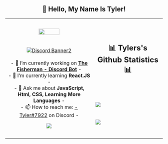 <h2 align="center">👋 Hello, My Name Is Tyler!</h2>
<p align="center">
<table align="center">
   <tr>
      <td>
         <p align="center">    
         <img align="center" src="https://i.ibb.co/37Rq9NG/tyler-gooder.png" width="50%"/></a><br/>
         <br/><br/>
            <a href="https://discord.gg/gjVjvwXBfQ"><img align="center" src="https://discordapp.com/api/guilds/888589469467422751/widget.png?style=banner2" alt="Discord Banner2"/></a>
         <br/><br/>
         - 🔭 I’m currently working on <strong><a href="https://github.com/Poolside-Pufferfish-Club/fisherman">The Fisherman - Discord Bot</a></strong> -
         <br/>
         - 🌱 I’m currently learning <strong>React.JS</strong> -
         <br/>
         - 💬 Ask me about <strong>JavaScript, Html, CSS, Learning More Languages</strong> -
         <br/>
         - 📫 How to reach me: <a href="https://dsc.gg/gjVjvwXBfQ">-Tyler#7922</a> on Discord -
         <br/>
         <p align="center">                     
             <img align="center" src="https://github-readme-stats.vercel.app/api/top-langs/?username=itstylerrr&theme=radical&hide_border=true" />
         </p>  
      </td>
      <td>
      <br/><br/>
      <h2 align="center">📊 Tylers's Github Statistics 📊 </h2>   
         <br/><br/><br/>
         <img align="center" src="http://github-readme-streak-stats.herokuapp.com?user=itstylerrr&theme=radical&hide_border=true" />   
         <br/><br/><br/>
         <img align="center" src="https://github-readme-stats.vercel.app/api?username=itstylerrr&theme=radical&show_icons=true&hide_border=true" />
         <br/><br/><br/>         
      </td>
   </tr>
</table>
</p>
